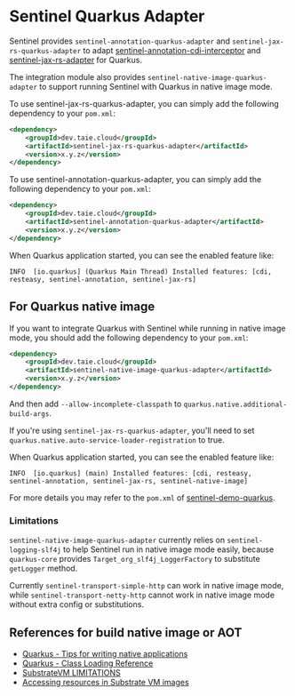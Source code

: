 # Sentinel Quarkus Adapter

Sentinel provides `sentinel-annotation-quarkus-adapter` and `sentinel-jax-rs-quarkus-adapter` to
adapt [sentinel-annotation-cdi-interceptor](https://github.com/alibaba/Sentinel/tree/master/sentinel-extension/sentiel-annotation-cdi-interceptor)
and [sentinel-jax-rs-adapter](https://github.com/alibaba/Sentinel/tree/master/sentinel-adapter/sentinel-jax-rs-adapter) for Quarkus.

The integration module also provides `sentinel-native-image-quarkus-adapter` to support running Sentinel with Quarkus in native image mode.

To use sentinel-jax-rs-quarkus-adapter, you can simply add the following dependency to your `pom.xml`:

```xml
<dependency>
    <groupId>dev.taie.cloud</groupId>
    <artifactId>sentinel-jax-rs-quarkus-adapter</artifactId>
    <version>x.y.z</version>
</dependency>
```

To use sentinel-annotation-quarkus-adapter, you can simply add the following dependency to your `pom.xml`:

```xml
<dependency>
    <groupId>dev.taie.cloud</groupId>
    <artifactId>sentinel-annotation-quarkus-adapter</artifactId>
    <version>x.y.z</version>
</dependency>
```

When Quarkus application started, you can see the enabled feature like:

```
INFO  [io.quarkus] (Quarkus Main Thread) Installed features: [cdi, resteasy, sentinel-annotation, sentinel-jax-rs]
```

## For Quarkus native image

If you want to integrate Quarkus with Sentinel while running in native image mode,
you should add the following dependency to your `pom.xml`:

```xml
<dependency>
    <groupId>dev.taie.cloud</groupId>
    <artifactId>sentinel-native-image-quarkus-adapter</artifactId>
    <version>x.y.z</version>
</dependency>
```

And then add `--allow-incomplete-classpath` to `quarkus.native.additional-build-args`.

If you're using `sentinel-jax-rs-quarkus-adapter`, you'll need to set `quarkus.native.auto-service-loader-registration` to true.

When Quarkus application started, you can see the enabled feature like:

```
INFO  [io.quarkus] (main) Installed features: [cdi, resteasy, sentinel-annotation, sentinel-jax-rs, sentinel-native-image]
```

For more details you may refer to the `pom.xml` of [sentinel-demo-quarkus](https://github.com/alibaba/Sentinel/tree/master/sentinel-demo/sentinel-demo-quarkus).

### Limitations

`sentinel-native-image-quarkus-adapter` currently relies on `sentinel-logging-slf4j` to help Sentinel
run in native image mode easily, because `quarkus-core` provides `Target_org_slf4j_LoggerFactory` to substitute `getLogger` method.

Currently `sentinel-transport-simple-http` can work in native image mode, while `sentinel-transport-netty-http` cannot work in native image mode without extra config or substitutions.

## References for build native image or AOT

- [Quarkus - Tips for writing native applications](https://quarkus.io/guides/writing-native-applications-tips)
- [Quarkus - Class Loading Reference](https://quarkus.io/guides/class-loading-reference)
- [SubstrateVM LIMITATIONS](https://github.com/oracle/graal/blob/master/substratevm/LIMITATIONS.md)
- [Accessing resources in Substrate VM images](https://github.com/oracle/graal/blob/master/substratevm/RESOURCES.md)
